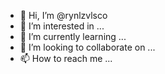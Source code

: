 - 👋 Hi, I’m @rynlzvlsco
- 👀 I’m interested in ...
- 🌱 I’m currently learning ...
- 💞️ I’m looking to collaborate on ...
- 📫 How to reach me ...

<!---
rynlzvlsco/rynlzvlsco is a ✨ special ✨ repository because its `README.md` (this file) appears on your GitHub profile.
You can click the Preview link to take a look at your changes.
--->
